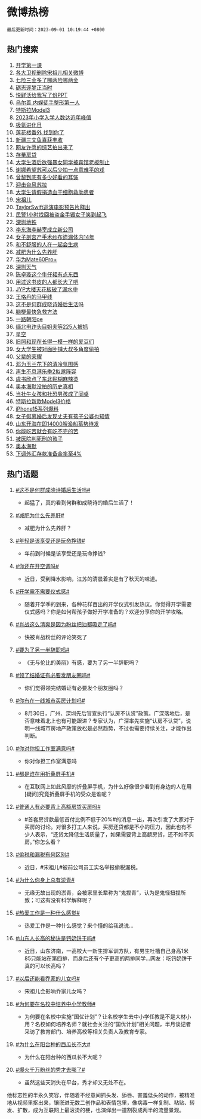 # 微博热榜

`最后更新时间：2023-09-01 10:19:44 +0800`

## 热门搜索

1. [开学第一课](https://m.weibo.cn/search?containerid=100103type%3D1%26t%3D10%26q%3D%23%E5%BC%80%E5%AD%A6%E7%AC%AC%E4%B8%80%E8%AF%BE%23&stream_entry_id=51&isnewpage=1&extparam=seat%3D1%26cate%3D10103%26dgr%3D0%26stream_entry_id%3D51%26c_type%3D51%26pos%3D0%26filter_type%3Drealtimehot%26display_time%3D1693534783%26pre_seqid%3D1693534783489017597217&luicode=10000011&lfid=106003type%253D25%2526t%253D3%2526disable_hot%253D1%2526filter_type%253Drealtimehot)
1. [各大卫视删除宋祖儿相关微博](https://m.weibo.cn/search?containerid=100103type%3D1%26t%3D10%26q%3D%23%E5%90%84%E5%A4%A7%E5%8D%AB%E8%A7%86%E5%88%A0%E9%99%A4%E5%AE%8B%E7%A5%96%E5%84%BF%E7%9B%B8%E5%85%B3%E5%BE%AE%E5%8D%9A%23&stream_entry_id=31&isnewpage=1&extparam=seat%3D1%26lcate%3D5001%26stream_entry_id%3D31%26cate%3D5001%26c_type%3D31%26dgr%3D0%26realpos%3D1%26flag%3D1%26band_rank%3D1%26q%3D%2523%25E5%2590%2584%25E5%25A4%25A7%25E5%258D%25AB%25E8%25A7%2586%25E5%2588%25A0%25E9%2599%25A4%25E5%25AE%258B%25E7%25A5%2596%25E5%2584%25BF%25E7%259B%25B8%25E5%2585%25B3%25E5%25BE%25AE%25E5%258D%259A%2523%26pos%3D0%26filter_type%3Drealtimehot%26display_time%3D1693534783%26pre_seqid%3D1693534783489017597217&luicode=10000011&lfid=106003type%253D25%2526t%253D3%2526disable_hot%253D1%2526filter_type%253Drealtimehot)
1. [七险三金多了哪两险哪两金](https://m.weibo.cn/search?containerid=100103type%3D1%26t%3D10%26q%3D%23%E4%B8%83%E9%99%A9%E4%B8%89%E9%87%91%E5%A4%9A%E4%BA%86%E5%93%AA%E4%B8%A4%E9%99%A9%E5%93%AA%E4%B8%A4%E9%87%91%23&stream_entry_id=31&isnewpage=1&extparam=seat%3D1%26lcate%3D5001%26stream_entry_id%3D31%26cate%3D5001%26c_type%3D31%26dgr%3D0%26realpos%3D2%26flag%3D16%26band_rank%3D2%26q%3D%2523%25E4%25B8%2583%25E9%2599%25A9%25E4%25B8%2589%25E9%2587%2591%25E5%25A4%259A%25E4%25BA%2586%25E5%2593%25AA%25E4%25B8%25A4%25E9%2599%25A9%25E5%2593%25AA%25E4%25B8%25A4%25E9%2587%2591%2523%26pos%3D1%26filter_type%3Drealtimehot%26display_time%3D1693534783%26pre_seqid%3D1693534783489017597217&luicode=10000011&lfid=106003type%253D25%2526t%253D3%2526disable_hot%253D1%2526filter_type%253Drealtimehot)
1. [砺志逐梦正当时](https://m.weibo.cn/search?containerid=100103type%3D1%26t%3D10%26q%3D%23%E7%A0%BA%E5%BF%97%E9%80%90%E6%A2%A6%E6%AD%A3%E5%BD%93%E6%97%B6%23&stream_entry_id=31&isnewpage=1&extparam=seat%3D1%26lcate%3D5001%26stream_entry_id%3D31%26cate%3D5001%26c_type%3D31%26dgr%3D0%26realpos%3D3%26flag%3D0%26band_rank%3D3%26q%3D%2523%25E7%25A0%25BA%25E5%25BF%2597%25E9%2580%2590%25E6%25A2%25A6%25E6%25AD%25A3%25E5%25BD%2593%25E6%2597%25B6%2523%26pos%3D2%26filter_type%3Drealtimehot%26display_time%3D1693534783%26pre_seqid%3D1693534783489017597217&luicode=10000011&lfid=106003type%253D25%2526t%253D3%2526disable_hot%253D1%2526filter_type%253Drealtimehot)
1. [悦鲜活给我写了份PPT](https://m.weibo.cn/search?containerid=100103type%3D1%26t%3D10%26q%3D%23%E6%82%A6%E9%B2%9C%E6%B4%BB%E7%BB%99%E6%88%91%E5%86%99%E4%BA%86%E4%BB%BDPPT%23&stream_entry_id=31&isnewpage=1&extparam=seat%3D1%26lcate%3D5001%26c_type%3D31%26dgr%3D0%26adid%3D200929%26cate%3D5001%26band_rank%3D4%26pos%3D3%26q%3D%2523%25E6%2582%25A6%25E9%25B2%259C%25E6%25B4%25BB%25E7%25BB%2599%25E6%2588%2591%25E5%2586%2599%25E4%25BA%2586%25E4%25BB%25BDPPT%2523%26is_ad_pos%3D1%26topic_ad%3D1%26stream_entry_id%3D31%26filter_type%3Drealtimehot%26display_time%3D1693534783%26pre_seqid%3D1693534783489017597217&luicode=10000011&lfid=106003type%253D25%2526t%253D3%2526disable_hot%253D1%2526filter_type%253Drealtimehot)
1. [乌尔善 内娱徒手整形第一人](https://m.weibo.cn/search?containerid=100103type%3D1%26t%3D10%26q%3D%E4%B9%8C%E5%B0%94%E5%96%84+%E5%86%85%E5%A8%B1%E5%BE%92%E6%89%8B%E6%95%B4%E5%BD%A2%E7%AC%AC%E4%B8%80%E4%BA%BA&stream_entry_id=31&isnewpage=1&extparam=seat%3D1%26lcate%3D5001%26stream_entry_id%3D31%26cate%3D5001%26c_type%3D31%26dgr%3D0%26realpos%3D4%26flag%3D1%26band_rank%3D4%26q%3D%25E4%25B9%258C%25E5%25B0%2594%25E5%2596%2584%2520%25E5%2586%2585%25E5%25A8%25B1%25E5%25BE%2592%25E6%2589%258B%25E6%2595%25B4%25E5%25BD%25A2%25E7%25AC%25AC%25E4%25B8%2580%25E4%25BA%25BA%26pos%3D4%26filter_type%3Drealtimehot%26display_time%3D1693534783%26pre_seqid%3D1693534783489017597217&luicode=10000011&lfid=106003type%253D25%2526t%253D3%2526disable_hot%253D1%2526filter_type%253Drealtimehot)
1. [特斯拉Model3](https://m.weibo.cn/search?containerid=100103type%3D1%26t%3D10%26q%3D%E7%89%B9%E6%96%AF%E6%8B%89Model3&stream_entry_id=31&isnewpage=1&extparam=seat%3D1%26lcate%3D5001%26stream_entry_id%3D31%26cate%3D5001%26c_type%3D31%26dgr%3D0%26realpos%3D5%26flag%3D0%26band_rank%3D5%26q%3D%25E7%2589%25B9%25E6%2596%25AF%25E6%258B%2589Model3%26pos%3D5%26filter_type%3Drealtimehot%26display_time%3D1693534783%26pre_seqid%3D1693534783489017597217&luicode=10000011&lfid=106003type%253D25%2526t%253D3%2526disable_hot%253D1%2526filter_type%253Drealtimehot)
1. [2023年小学入学人数达近年峰值](https://m.weibo.cn/search?containerid=100103type%3D1%26t%3D10%26q%3D%232023%E5%B9%B4%E5%B0%8F%E5%AD%A6%E5%85%A5%E5%AD%A6%E4%BA%BA%E6%95%B0%E8%BE%BE%E8%BF%91%E5%B9%B4%E5%B3%B0%E5%80%BC%23&stream_entry_id=31&isnewpage=1&extparam=seat%3D1%26lcate%3D5001%26stream_entry_id%3D31%26cate%3D5001%26c_type%3D31%26dgr%3D0%26realpos%3D6%26flag%3D1%26band_rank%3D6%26q%3D%25232023%25E5%25B9%25B4%25E5%25B0%258F%25E5%25AD%25A6%25E5%2585%25A5%25E5%25AD%25A6%25E4%25BA%25BA%25E6%2595%25B0%25E8%25BE%25BE%25E8%25BF%2591%25E5%25B9%25B4%25E5%25B3%25B0%25E5%2580%25BC%2523%26pos%3D6%26filter_type%3Drealtimehot%26display_time%3D1693534783%26pre_seqid%3D1693534783489017597217&luicode=10000011&lfid=106003type%253D25%2526t%253D3%2526disable_hot%253D1%2526filter_type%253Drealtimehot)
1. [极氪进化日](https://m.weibo.cn/search?containerid=100103type%3D1%26t%3D10%26q%3D%23%E6%9E%81%E6%B0%AA%E8%BF%9B%E5%8C%96%E6%97%A5%23&stream_entry_id=31&isnewpage=1&extparam=seat%3D1%26lcate%3D5001%26c_type%3D31%26dgr%3D0%26adid%3D201067%26cate%3D5001%26band_rank%3D7%26pos%3D7%26q%3D%2523%25E6%259E%2581%25E6%25B0%25AA%25E8%25BF%259B%25E5%258C%2596%25E6%2597%25A5%2523%26is_ad_pos%3D1%26topic_ad%3D1%26stream_entry_id%3D31%26filter_type%3Drealtimehot%26display_time%3D1693534783%26pre_seqid%3D1693534783489017597217&luicode=10000011&lfid=106003type%253D25%2526t%253D3%2526disable_hot%253D1%2526filter_type%253Drealtimehot)
1. [莲花楼番外 找到你了](https://m.weibo.cn/search?containerid=100103type%3D1%26t%3D10%26q%3D%E8%8E%B2%E8%8A%B1%E6%A5%BC%E7%95%AA%E5%A4%96+%E6%89%BE%E5%88%B0%E4%BD%A0%E4%BA%86&stream_entry_id=31&isnewpage=1&extparam=seat%3D1%26lcate%3D5001%26stream_entry_id%3D31%26cate%3D5001%26c_type%3D31%26dgr%3D0%26realpos%3D7%26flag%3D1%26band_rank%3D7%26q%3D%25E8%258E%25B2%25E8%258A%25B1%25E6%25A5%25BC%25E7%2595%25AA%25E5%25A4%2596%2520%25E6%2589%25BE%25E5%2588%25B0%25E4%25BD%25A0%25E4%25BA%2586%26pos%3D8%26filter_type%3Drealtimehot%26display_time%3D1693534783%26pre_seqid%3D1693534783489017597217&luicode=10000011&lfid=106003type%253D25%2526t%253D3%2526disable_hot%253D1%2526filter_type%253Drealtimehot)
1. [新疆三文鱼喜获丰收](https://m.weibo.cn/search?containerid=100103type%3D1%26t%3D10%26q%3D%23%E6%96%B0%E7%96%86%E4%B8%89%E6%96%87%E9%B1%BC%E5%96%9C%E8%8E%B7%E4%B8%B0%E6%94%B6%23&stream_entry_id=31&isnewpage=1&extparam=seat%3D1%26lcate%3D5001%26stream_entry_id%3D31%26cate%3D5001%26c_type%3D31%26dgr%3D0%26realpos%3D8%26flag%3D32768%26band_rank%3D8%26q%3D%2523%25E6%2596%25B0%25E7%2596%2586%25E4%25B8%2589%25E6%2596%2587%25E9%25B1%25BC%25E5%2596%259C%25E8%258E%25B7%25E4%25B8%25B0%25E6%2594%25B6%2523%26pos%3D9%26filter_type%3Drealtimehot%26display_time%3D1693534783%26pre_seqid%3D1693534783489017597217&luicode=10000011&lfid=106003type%253D25%2526t%253D3%2526disable_hot%253D1%2526filter_type%253Drealtimehot)
1. [网友许愿的综艺拍出来了](https://m.weibo.cn/search?containerid=100103type%3D1%26t%3D10%26q%3D%23%E7%BD%91%E5%8F%8B%E8%AE%B8%E6%84%BF%E7%9A%84%E7%BB%BC%E8%89%BA%E6%8B%8D%E5%87%BA%E6%9D%A5%E4%BA%86%23&stream_entry_id=31&isnewpage=1&extparam=seat%3D1%26lcate%3D5001%26stream_entry_id%3D31%26cate%3D5001%26c_type%3D31%26dgr%3D0%26realpos%3D9%26flag%3D2%26band_rank%3D9%26q%3D%2523%25E7%25BD%2591%25E5%258F%258B%25E8%25AE%25B8%25E6%2584%25BF%25E7%259A%2584%25E7%25BB%25BC%25E8%2589%25BA%25E6%258B%258D%25E5%2587%25BA%25E6%259D%25A5%25E4%25BA%2586%2523%26pos%3D10%26filter_type%3Drealtimehot%26display_time%3D1693534783%26pre_seqid%3D1693534783489017597217&luicode=10000011&lfid=106003type%253D25%2526t%253D3%2526disable_hot%253D1%2526filter_type%253Drealtimehot)
1. [存量房贷](https://m.weibo.cn/search?containerid=100103type%3D1%26t%3D10%26q%3D%E5%AD%98%E9%87%8F%E6%88%BF%E8%B4%B7&stream_entry_id=31&isnewpage=1&extparam=seat%3D1%26lcate%3D5001%26stream_entry_id%3D31%26cate%3D5001%26c_type%3D31%26dgr%3D0%26realpos%3D10%26flag%3D1%26band_rank%3D10%26q%3D%25E5%25AD%2598%25E9%2587%258F%25E6%2588%25BF%25E8%25B4%25B7%26pos%3D11%26filter_type%3Drealtimehot%26display_time%3D1693534783%26pre_seqid%3D1693534783489017597217&luicode=10000011&lfid=106003type%253D25%2526t%253D3%2526disable_hot%253D1%2526filter_type%253Drealtimehot)
1. [大学生酒后欲强暴女同学被宾馆老板制止](https://m.weibo.cn/search?containerid=100103type%3D1%26t%3D10%26q%3D%23%E5%A4%A7%E5%AD%A6%E7%94%9F%E9%85%92%E5%90%8E%E6%AC%B2%E5%BC%BA%E6%9A%B4%E5%A5%B3%E5%90%8C%E5%AD%A6%E8%A2%AB%E5%AE%BE%E9%A6%86%E8%80%81%E6%9D%BF%E5%88%B6%E6%AD%A2%23&stream_entry_id=31&isnewpage=1&extparam=seat%3D1%26lcate%3D5001%26stream_entry_id%3D31%26cate%3D5001%26c_type%3D31%26dgr%3D0%26realpos%3D11%26flag%3D2%26band_rank%3D11%26q%3D%2523%25E5%25A4%25A7%25E5%25AD%25A6%25E7%2594%259F%25E9%2585%2592%25E5%2590%258E%25E6%25AC%25B2%25E5%25BC%25BA%25E6%259A%25B4%25E5%25A5%25B3%25E5%2590%258C%25E5%25AD%25A6%25E8%25A2%25AB%25E5%25AE%25BE%25E9%25A6%2586%25E8%2580%2581%25E6%259D%25BF%25E5%2588%25B6%25E6%25AD%25A2%2523%26pos%3D12%26filter_type%3Drealtimehot%26display_time%3D1693534783%26pre_seqid%3D1693534783489017597217&luicode=10000011&lfid=106003type%253D25%2526t%253D3%2526disable_hot%253D1%2526filter_type%253Drealtimehot)
1. [谢娜希望苏可以后少拍一点意难平的戏](https://m.weibo.cn/search?containerid=100103type%3D1%26t%3D10%26q%3D%23%E8%B0%A2%E5%A8%9C%E5%B8%8C%E6%9C%9B%E8%8B%8F%E5%8F%AF%E4%BB%A5%E5%90%8E%E5%B0%91%E6%8B%8D%E4%B8%80%E7%82%B9%E6%84%8F%E9%9A%BE%E5%B9%B3%E7%9A%84%E6%88%8F%23&stream_entry_id=31&isnewpage=1&extparam=seat%3D1%26lcate%3D5001%26stream_entry_id%3D31%26cate%3D5001%26c_type%3D31%26dgr%3D0%26realpos%3D12%26flag%3D1%26band_rank%3D12%26q%3D%2523%25E8%25B0%25A2%25E5%25A8%259C%25E5%25B8%258C%25E6%259C%259B%25E8%258B%258F%25E5%258F%25AF%25E4%25BB%25A5%25E5%2590%258E%25E5%25B0%2591%25E6%258B%258D%25E4%25B8%2580%25E7%2582%25B9%25E6%2584%258F%25E9%259A%25BE%25E5%25B9%25B3%25E7%259A%2584%25E6%2588%258F%2523%26pos%3D13%26filter_type%3Drealtimehot%26display_time%3D1693534783%26pre_seqid%3D1693534783489017597217&luicode=10000011&lfid=106003type%253D25%2526t%253D3%2526disable_hot%253D1%2526filter_type%253Drealtimehot)
1. [曾黎到底有多少好看的耳饰](https://m.weibo.cn/search?containerid=100103type%3D1%26t%3D10%26q%3D%23%E6%9B%BE%E9%BB%8E%E5%88%B0%E5%BA%95%E6%9C%89%E5%A4%9A%E5%B0%91%E5%A5%BD%E7%9C%8B%E7%9A%84%E8%80%B3%E9%A5%B0%23&stream_entry_id=31&isnewpage=1&extparam=seat%3D1%26lcate%3D5001%26stream_entry_id%3D31%26cate%3D5001%26c_type%3D31%26dgr%3D0%26realpos%3D13%26flag%3D1%26band_rank%3D13%26q%3D%2523%25E6%259B%25BE%25E9%25BB%258E%25E5%2588%25B0%25E5%25BA%2595%25E6%259C%2589%25E5%25A4%259A%25E5%25B0%2591%25E5%25A5%25BD%25E7%259C%258B%25E7%259A%2584%25E8%2580%25B3%25E9%25A5%25B0%2523%26pos%3D14%26filter_type%3Drealtimehot%26display_time%3D1693534783%26pre_seqid%3D1693534783489017597217&luicode=10000011&lfid=106003type%253D25%2526t%253D3%2526disable_hot%253D1%2526filter_type%253Drealtimehot)
1. [迎击台风苏拉](https://m.weibo.cn/search?containerid=100103type%3D1%26t%3D10%26q%3D%23%E8%BF%8E%E5%87%BB%E5%8F%B0%E9%A3%8E%E8%8B%8F%E6%8B%89%23&stream_entry_id=31&isnewpage=1&extparam=seat%3D1%26lcate%3D5001%26stream_entry_id%3D31%26cate%3D5001%26c_type%3D31%26dgr%3D0%26realpos%3D14%26flag%3D0%26band_rank%3D14%26q%3D%2523%25E8%25BF%258E%25E5%2587%25BB%25E5%258F%25B0%25E9%25A3%258E%25E8%258B%258F%25E6%258B%2589%2523%26pos%3D15%26filter_type%3Drealtimehot%26display_time%3D1693534783%26pre_seqid%3D1693534783489017597217&luicode=10000011&lfid=106003type%253D25%2526t%253D3%2526disable_hot%253D1%2526filter_type%253Drealtimehot)
1. [大学生请假捐造血干细胞救助患者](https://m.weibo.cn/search?containerid=100103type%3D1%26t%3D10%26q%3D%23%E5%A4%A7%E5%AD%A6%E7%94%9F%E8%AF%B7%E5%81%87%E6%8D%90%E9%80%A0%E8%A1%80%E5%B9%B2%E7%BB%86%E8%83%9E%E6%95%91%E5%8A%A9%E6%82%A3%E8%80%85%23&stream_entry_id=31&isnewpage=1&extparam=seat%3D1%26lcate%3D5001%26stream_entry_id%3D31%26cate%3D5001%26c_type%3D31%26dgr%3D0%26realpos%3D15%26flag%3D32768%26band_rank%3D15%26q%3D%2523%25E5%25A4%25A7%25E5%25AD%25A6%25E7%2594%259F%25E8%25AF%25B7%25E5%2581%2587%25E6%258D%2590%25E9%2580%25A0%25E8%25A1%2580%25E5%25B9%25B2%25E7%25BB%2586%25E8%2583%259E%25E6%2595%2591%25E5%258A%25A9%25E6%2582%25A3%25E8%2580%2585%2523%26pos%3D16%26filter_type%3Drealtimehot%26display_time%3D1693534783%26pre_seqid%3D1693534783489017597217&luicode=10000011&lfid=106003type%253D25%2526t%253D3%2526disable_hot%253D1%2526filter_type%253Drealtimehot)
1. [宋祖儿](https://m.weibo.cn/search?containerid=100103type%3D1%26t%3D10%26q%3D%E5%AE%8B%E7%A5%96%E5%84%BF&stream_entry_id=31&isnewpage=1&extparam=seat%3D1%26lcate%3D5001%26stream_entry_id%3D31%26cate%3D5001%26c_type%3D31%26dgr%3D0%26realpos%3D16%26flag%3D2%26band_rank%3D16%26q%3D%25E5%25AE%258B%25E7%25A5%2596%25E5%2584%25BF%26pos%3D17%26filter_type%3Drealtimehot%26display_time%3D1693534783%26pre_seqid%3D1693534783489017597217&luicode=10000011&lfid=106003type%253D25%2526t%253D3%2526disable_hot%253D1%2526filter_type%253Drealtimehot)
1. [TaylorSwift巡演电影预告片释出](https://m.weibo.cn/search?containerid=100103type%3D1%26t%3D10%26q%3D%23TaylorSwift%E5%B7%A1%E6%BC%94%E7%94%B5%E5%BD%B1%E9%A2%84%E5%91%8A%E7%89%87%E9%87%8A%E5%87%BA%23&stream_entry_id=31&isnewpage=1&extparam=seat%3D1%26lcate%3D5001%26stream_entry_id%3D31%26cate%3D5001%26c_type%3D31%26dgr%3D0%26realpos%3D17%26flag%3D1%26band_rank%3D17%26q%3D%2523TaylorSwift%25E5%25B7%25A1%25E6%25BC%2594%25E7%2594%25B5%25E5%25BD%25B1%25E9%25A2%2584%25E5%2591%258A%25E7%2589%2587%25E9%2587%258A%25E5%2587%25BA%2523%26pos%3D18%26filter_type%3Drealtimehot%26display_time%3D1693534783%26pre_seqid%3D1693534783489017597217&luicode=10000011&lfid=106003type%253D25%2526t%253D3%2526disable_hot%253D1%2526filter_type%253Drealtimehot)
1. [民警1小时找回被盗金手镯女子笑到起飞](https://m.weibo.cn/search?containerid=100103type%3D1%26t%3D10%26q%3D%23%E6%B0%91%E8%AD%A61%E5%B0%8F%E6%97%B6%E6%89%BE%E5%9B%9E%E8%A2%AB%E7%9B%97%E9%87%91%E6%89%8B%E9%95%AF%E5%A5%B3%E5%AD%90%E7%AC%91%E5%88%B0%E8%B5%B7%E9%A3%9E%23&stream_entry_id=31&isnewpage=1&extparam=seat%3D1%26lcate%3D5001%26stream_entry_id%3D31%26cate%3D5001%26c_type%3D31%26dgr%3D0%26realpos%3D18%26flag%3D32768%26band_rank%3D18%26q%3D%2523%25E6%25B0%2591%25E8%25AD%25A61%25E5%25B0%258F%25E6%2597%25B6%25E6%2589%25BE%25E5%259B%259E%25E8%25A2%25AB%25E7%259B%2597%25E9%2587%2591%25E6%2589%258B%25E9%2595%25AF%25E5%25A5%25B3%25E5%25AD%2590%25E7%25AC%2591%25E5%2588%25B0%25E8%25B5%25B7%25E9%25A3%259E%2523%26pos%3D19%26filter_type%3Drealtimehot%26display_time%3D1693534783%26pre_seqid%3D1693534783489017597217&luicode=10000011&lfid=106003type%253D25%2526t%253D3%2526disable_hot%253D1%2526filter_type%253Drealtimehot)
1. [深圳地铁](https://m.weibo.cn/search?containerid=100103type%3D1%26t%3D10%26q%3D%E6%B7%B1%E5%9C%B3%E5%9C%B0%E9%93%81&stream_entry_id=31&isnewpage=1&extparam=seat%3D1%26lcate%3D5001%26stream_entry_id%3D31%26cate%3D5001%26c_type%3D31%26dgr%3D0%26realpos%3D19%26flag%3D1%26band_rank%3D19%26q%3D%25E6%25B7%25B1%25E5%259C%25B3%25E5%259C%25B0%25E9%2593%2581%26pos%3D20%26filter_type%3Drealtimehot%26display_time%3D1693534783%26pre_seqid%3D1693534783489017597217&luicode=10000011&lfid=106003type%253D25%2526t%253D3%2526disable_hot%253D1%2526filter_type%253Drealtimehot)
1. [李东海李赫宰成立新公司](https://m.weibo.cn/search?containerid=100103type%3D1%26t%3D10%26q%3D%23%E6%9D%8E%E4%B8%9C%E6%B5%B7%E6%9D%8E%E8%B5%AB%E5%AE%B0%E6%88%90%E7%AB%8B%E6%96%B0%E5%85%AC%E5%8F%B8%23&stream_entry_id=31&isnewpage=1&extparam=seat%3D1%26lcate%3D5001%26stream_entry_id%3D31%26cate%3D5001%26c_type%3D31%26dgr%3D0%26realpos%3D20%26flag%3D0%26band_rank%3D20%26q%3D%2523%25E6%259D%258E%25E4%25B8%259C%25E6%25B5%25B7%25E6%259D%258E%25E8%25B5%25AB%25E5%25AE%25B0%25E6%2588%2590%25E7%25AB%258B%25E6%2596%25B0%25E5%2585%25AC%25E5%258F%25B8%2523%26pos%3D21%26filter_type%3Drealtimehot%26display_time%3D1693534783%26pre_seqid%3D1693534783489017597217&luicode=10000011&lfid=106003type%253D25%2526t%253D3%2526disable_hot%253D1%2526filter_type%253Drealtimehot)
1. [女子剖宫产手术纱布遗漏体内14年](https://m.weibo.cn/search?containerid=100103type%3D1%26t%3D10%26q%3D%23%E5%A5%B3%E5%AD%90%E5%89%96%E5%AE%AB%E4%BA%A7%E6%89%8B%E6%9C%AF%E7%BA%B1%E5%B8%83%E9%81%97%E6%BC%8F%E4%BD%93%E5%86%8514%E5%B9%B4%23&stream_entry_id=31&isnewpage=1&extparam=seat%3D1%26lcate%3D5001%26stream_entry_id%3D31%26cate%3D5001%26c_type%3D31%26dgr%3D0%26realpos%3D21%26flag%3D1%26band_rank%3D21%26q%3D%2523%25E5%25A5%25B3%25E5%25AD%2590%25E5%2589%2596%25E5%25AE%25AB%25E4%25BA%25A7%25E6%2589%258B%25E6%259C%25AF%25E7%25BA%25B1%25E5%25B8%2583%25E9%2581%2597%25E6%25BC%258F%25E4%25BD%2593%25E5%2586%258514%25E5%25B9%25B4%2523%26pos%3D22%26filter_type%3Drealtimehot%26display_time%3D1693534783%26pre_seqid%3D1693534783489017597217&luicode=10000011&lfid=106003type%253D25%2526t%253D3%2526disable_hot%253D1%2526filter_type%253Drealtimehot)
1. [和不舒服的人在一起会生病](https://m.weibo.cn/search?containerid=100103type%3D1%26t%3D10%26q%3D%E5%92%8C%E4%B8%8D%E8%88%92%E6%9C%8D%E7%9A%84%E4%BA%BA%E5%9C%A8%E4%B8%80%E8%B5%B7%E4%BC%9A%E7%94%9F%E7%97%85&stream_entry_id=31&isnewpage=1&extparam=seat%3D1%26lcate%3D5001%26stream_entry_id%3D31%26cate%3D5001%26c_type%3D31%26dgr%3D0%26realpos%3D22%26flag%3D0%26band_rank%3D22%26q%3D%25E5%2592%258C%25E4%25B8%258D%25E8%2588%2592%25E6%259C%258D%25E7%259A%2584%25E4%25BA%25BA%25E5%259C%25A8%25E4%25B8%2580%25E8%25B5%25B7%25E4%25BC%259A%25E7%2594%259F%25E7%2597%2585%26pos%3D23%26filter_type%3Drealtimehot%26display_time%3D1693534783%26pre_seqid%3D1693534783489017597217&luicode=10000011&lfid=106003type%253D25%2526t%253D3%2526disable_hot%253D1%2526filter_type%253Drealtimehot)
1. [减肥为什么先养肝](https://m.weibo.cn/search?containerid=100103type%3D1%26t%3D10%26q%3D%23%E5%87%8F%E8%82%A5%E4%B8%BA%E4%BB%80%E4%B9%88%E5%85%88%E5%85%BB%E8%82%9D%23&stream_entry_id=31&isnewpage=1&extparam=seat%3D1%26lcate%3D5001%26stream_entry_id%3D31%26cate%3D5001%26c_type%3D31%26dgr%3D0%26realpos%3D23%26flag%3D1%26band_rank%3D23%26q%3D%2523%25E5%2587%258F%25E8%2582%25A5%25E4%25B8%25BA%25E4%25BB%2580%25E4%25B9%2588%25E5%2585%2588%25E5%2585%25BB%25E8%2582%259D%2523%26pos%3D24%26filter_type%3Drealtimehot%26display_time%3D1693534783%26pre_seqid%3D1693534783489017597217&luicode=10000011&lfid=106003type%253D25%2526t%253D3%2526disable_hot%253D1%2526filter_type%253Drealtimehot)
1. [华为Mate60Pro+](https://m.weibo.cn/search?containerid=100103type%3D1%26t%3D10%26q%3D%23%E5%8D%8E%E4%B8%BAMate60Pro%2B%23&stream_entry_id=31&isnewpage=1&extparam=seat%3D1%26lcate%3D5001%26stream_entry_id%3D31%26cate%3D5001%26c_type%3D31%26dgr%3D0%26realpos%3D24%26flag%3D0%26band_rank%3D24%26q%3D%2523%25E5%258D%258E%25E4%25B8%25BAMate60Pro%252B%2523%26pos%3D25%26filter_type%3Drealtimehot%26display_time%3D1693534783%26pre_seqid%3D1693534783489017597217&luicode=10000011&lfid=106003type%253D25%2526t%253D3%2526disable_hot%253D1%2526filter_type%253Drealtimehot)
1. [深圳天气](https://m.weibo.cn/search?containerid=100103type%3D1%26t%3D10%26q%3D%E6%B7%B1%E5%9C%B3%E5%A4%A9%E6%B0%94&stream_entry_id=31&isnewpage=1&extparam=seat%3D1%26lcate%3D5001%26stream_entry_id%3D31%26cate%3D5001%26c_type%3D31%26dgr%3D0%26realpos%3D25%26flag%3D1%26band_rank%3D25%26q%3D%25E6%25B7%25B1%25E5%259C%25B3%25E5%25A4%25A9%25E6%25B0%2594%26pos%3D26%26filter_type%3Drealtimehot%26display_time%3D1693534783%26pre_seqid%3D1693534783489017597217&luicode=10000011&lfid=106003type%253D25%2526t%253D3%2526disable_hot%253D1%2526filter_type%253Drealtimehot)
1. [陈卓璇这个牛仔裙有点东西](https://m.weibo.cn/search?containerid=100103type%3D1%26t%3D10%26q%3D%23%E9%99%88%E5%8D%93%E7%92%87%E8%BF%99%E4%B8%AA%E7%89%9B%E4%BB%94%E8%A3%99%E6%9C%89%E7%82%B9%E4%B8%9C%E8%A5%BF%23&stream_entry_id=31&isnewpage=1&extparam=seat%3D1%26lcate%3D5001%26stream_entry_id%3D31%26cate%3D5001%26c_type%3D31%26dgr%3D0%26realpos%3D26%26flag%3D1%26band_rank%3D26%26q%3D%2523%25E9%2599%2588%25E5%258D%2593%25E7%2592%2587%25E8%25BF%2599%25E4%25B8%25AA%25E7%2589%259B%25E4%25BB%2594%25E8%25A3%2599%25E6%259C%2589%25E7%2582%25B9%25E4%25B8%259C%25E8%25A5%25BF%2523%26pos%3D27%26filter_type%3Drealtimehot%26display_time%3D1693534783%26pre_seqid%3D1693534783489017597217&luicode=10000011&lfid=106003type%253D25%2526t%253D3%2526disable_hot%253D1%2526filter_type%253Drealtimehot)
1. [用过这书皮的人都长大了吧](https://m.weibo.cn/search?containerid=100103type%3D1%26t%3D10%26q%3D%23%E7%94%A8%E8%BF%87%E8%BF%99%E4%B9%A6%E7%9A%AE%E7%9A%84%E4%BA%BA%E9%83%BD%E9%95%BF%E5%A4%A7%E4%BA%86%E5%90%A7%23&stream_entry_id=31&isnewpage=1&extparam=seat%3D1%26lcate%3D5001%26stream_entry_id%3D31%26cate%3D5001%26c_type%3D31%26dgr%3D0%26realpos%3D27%26flag%3D1%26band_rank%3D27%26q%3D%2523%25E7%2594%25A8%25E8%25BF%2587%25E8%25BF%2599%25E4%25B9%25A6%25E7%259A%25AE%25E7%259A%2584%25E4%25BA%25BA%25E9%2583%25BD%25E9%2595%25BF%25E5%25A4%25A7%25E4%25BA%2586%25E5%2590%25A7%2523%26pos%3D28%26filter_type%3Drealtimehot%26display_time%3D1693534783%26pre_seqid%3D1693534783489017597217&luicode=10000011&lfid=106003type%253D25%2526t%253D3%2526disable_hot%253D1%2526filter_type%253Drealtimehot)
1. [JYP大楼天花板破了漏水中](https://m.weibo.cn/search?containerid=100103type%3D1%26t%3D10%26q%3D%23JYP%E5%A4%A7%E6%A5%BC%E5%A4%A9%E8%8A%B1%E6%9D%BF%E7%A0%B4%E4%BA%86%E6%BC%8F%E6%B0%B4%E4%B8%AD%23&stream_entry_id=31&isnewpage=1&extparam=seat%3D1%26lcate%3D5001%26stream_entry_id%3D31%26cate%3D5001%26c_type%3D31%26dgr%3D0%26realpos%3D28%26flag%3D0%26band_rank%3D28%26q%3D%2523JYP%25E5%25A4%25A7%25E6%25A5%25BC%25E5%25A4%25A9%25E8%258A%25B1%25E6%259D%25BF%25E7%25A0%25B4%25E4%25BA%2586%25E6%25BC%258F%25E6%25B0%25B4%25E4%25B8%25AD%2523%26pos%3D29%26filter_type%3Drealtimehot%26display_time%3D1693534783%26pre_seqid%3D1693534783489017597217&luicode=10000011&lfid=106003type%253D25%2526t%253D3%2526disable_hot%253D1%2526filter_type%253Drealtimehot)
1. [王珞丹的马甲线](https://m.weibo.cn/search?containerid=100103type%3D1%26t%3D10%26q%3D%23%E7%8E%8B%E7%8F%9E%E4%B8%B9%E7%9A%84%E9%A9%AC%E7%94%B2%E7%BA%BF%23&stream_entry_id=31&isnewpage=1&extparam=seat%3D1%26lcate%3D5001%26stream_entry_id%3D31%26cate%3D5001%26c_type%3D31%26dgr%3D0%26realpos%3D29%26flag%3D1%26band_rank%3D29%26q%3D%2523%25E7%258E%258B%25E7%258F%259E%25E4%25B8%25B9%25E7%259A%2584%25E9%25A9%25AC%25E7%2594%25B2%25E7%25BA%25BF%2523%26pos%3D30%26filter_type%3Drealtimehot%26display_time%3D1693534783%26pre_seqid%3D1693534783489017597217&luicode=10000011&lfid=106003type%253D25%2526t%253D3%2526disable_hot%253D1%2526filter_type%253Drealtimehot)
1. [这不是何群成晓诗婚后生活吗](https://m.weibo.cn/search?containerid=100103type%3D1%26t%3D10%26q%3D%23%E8%BF%99%E4%B8%8D%E6%98%AF%E4%BD%95%E7%BE%A4%E6%88%90%E6%99%93%E8%AF%97%E5%A9%9A%E5%90%8E%E7%94%9F%E6%B4%BB%E5%90%97%23&stream_entry_id=31&isnewpage=1&extparam=seat%3D1%26lcate%3D5001%26stream_entry_id%3D31%26cate%3D5001%26c_type%3D31%26dgr%3D0%26realpos%3D30%26flag%3D0%26band_rank%3D30%26q%3D%2523%25E8%25BF%2599%25E4%25B8%258D%25E6%2598%25AF%25E4%25BD%2595%25E7%25BE%25A4%25E6%2588%2590%25E6%2599%2593%25E8%25AF%2597%25E5%25A9%259A%25E5%2590%258E%25E7%2594%259F%25E6%25B4%25BB%25E5%2590%2597%2523%26pos%3D31%26filter_type%3Drealtimehot%26display_time%3D1693534783%26pre_seqid%3D1693534783489017597217&luicode=10000011&lfid=106003type%253D25%2526t%253D3%2526disable_hot%253D1%2526filter_type%253Drealtimehot)
1. [脑梗最快急救方法](https://m.weibo.cn/search?containerid=100103type%3D1%26t%3D10%26q%3D%E8%84%91%E6%A2%97%E6%9C%80%E5%BF%AB%E6%80%A5%E6%95%91%E6%96%B9%E6%B3%95&stream_entry_id=31&isnewpage=1&extparam=seat%3D1%26lcate%3D5001%26stream_entry_id%3D31%26cate%3D5001%26c_type%3D31%26dgr%3D0%26realpos%3D31%26flag%3D1%26band_rank%3D31%26q%3D%25E8%2584%2591%25E6%25A2%2597%25E6%259C%2580%25E5%25BF%25AB%25E6%2580%25A5%25E6%2595%2591%25E6%2596%25B9%25E6%25B3%2595%26pos%3D32%26filter_type%3Drealtimehot%26display_time%3D1693534783%26pre_seqid%3D1693534783489017597217&luicode=10000011&lfid=106003type%253D25%2526t%253D3%2526disable_hot%253D1%2526filter_type%253Drealtimehot)
1. [一路朝阳oe](https://m.weibo.cn/search?containerid=100103type%3D1%26t%3D10%26q%3D%23%E4%B8%80%E8%B7%AF%E6%9C%9D%E9%98%B3oe%23&stream_entry_id=31&isnewpage=1&extparam=seat%3D1%26lcate%3D5001%26stream_entry_id%3D31%26cate%3D5001%26c_type%3D31%26dgr%3D0%26realpos%3D32%26flag%3D1%26band_rank%3D32%26q%3D%2523%25E4%25B8%2580%25E8%25B7%25AF%25E6%259C%259D%25E9%2598%25B3oe%2523%26pos%3D33%26filter_type%3Drealtimehot%26display_time%3D1693534783%26pre_seqid%3D1693534783489017597217&luicode=10000011&lfid=106003type%253D25%2526t%253D3%2526disable_hot%253D1%2526filter_type%253Drealtimehot)
1. [缅北电诈头目姐夫等225人被抓](https://m.weibo.cn/search?containerid=100103type%3D1%26t%3D10%26q%3D%23%E7%BC%85%E5%8C%97%E7%94%B5%E8%AF%88%E5%A4%B4%E7%9B%AE%E5%A7%90%E5%A4%AB%E7%AD%89225%E4%BA%BA%E8%A2%AB%E6%8A%93%23&stream_entry_id=31&isnewpage=1&extparam=seat%3D1%26lcate%3D5001%26stream_entry_id%3D31%26cate%3D5001%26c_type%3D31%26dgr%3D0%26realpos%3D33%26flag%3D0%26band_rank%3D33%26q%3D%2523%25E7%25BC%2585%25E5%258C%2597%25E7%2594%25B5%25E8%25AF%2588%25E5%25A4%25B4%25E7%259B%25AE%25E5%25A7%2590%25E5%25A4%25AB%25E7%25AD%2589225%25E4%25BA%25BA%25E8%25A2%25AB%25E6%258A%2593%2523%26pos%3D34%26filter_type%3Drealtimehot%26display_time%3D1693534783%26pre_seqid%3D1693534783489017597217&luicode=10000011&lfid=106003type%253D25%2526t%253D3%2526disable_hot%253D1%2526filter_type%253Drealtimehot)
1. [星空](https://m.weibo.cn/search?containerid=100103type%3D1%26t%3D10%26q%3D%23%E6%98%9F%E7%A9%BA%23&stream_entry_id=31&isnewpage=1&extparam=seat%3D1%26lcate%3D5001%26stream_entry_id%3D31%26cate%3D5001%26c_type%3D31%26dgr%3D0%26realpos%3D34%26flag%3D1%26band_rank%3D34%26q%3D%2523%25E6%2598%259F%25E7%25A9%25BA%2523%26pos%3D35%26filter_type%3Drealtimehot%26display_time%3D1693534783%26pre_seqid%3D1693534783489017597217&luicode=10000011&lfid=106003type%253D25%2526t%253D3%2526disable_hot%253D1%2526filter_type%253Drealtimehot)
1. [旧照和现在长得一模一样的爱豆们](https://m.weibo.cn/search?containerid=100103type%3D1%26t%3D10%26q%3D%23%E6%97%A7%E7%85%A7%E5%92%8C%E7%8E%B0%E5%9C%A8%E9%95%BF%E5%BE%97%E4%B8%80%E6%A8%A1%E4%B8%80%E6%A0%B7%E7%9A%84%E7%88%B1%E8%B1%86%E4%BB%AC%23&stream_entry_id=31&isnewpage=1&extparam=seat%3D1%26lcate%3D5001%26stream_entry_id%3D31%26cate%3D5001%26c_type%3D31%26dgr%3D0%26realpos%3D35%26flag%3D1%26band_rank%3D35%26q%3D%2523%25E6%2597%25A7%25E7%2585%25A7%25E5%2592%258C%25E7%258E%25B0%25E5%259C%25A8%25E9%2595%25BF%25E5%25BE%2597%25E4%25B8%2580%25E6%25A8%25A1%25E4%25B8%2580%25E6%25A0%25B7%25E7%259A%2584%25E7%2588%25B1%25E8%25B1%2586%25E4%25BB%25AC%2523%26pos%3D36%26filter_type%3Drealtimehot%26display_time%3D1693534783%26pre_seqid%3D1693534783489017597217&luicode=10000011&lfid=106003type%253D25%2526t%253D3%2526disable_hot%253D1%2526filter_type%253Drealtimehot)
1. [女大学生被对面卧铺大叔多角度偷拍](https://m.weibo.cn/search?containerid=100103type%3D1%26t%3D10%26q%3D%23%E5%A5%B3%E5%A4%A7%E5%AD%A6%E7%94%9F%E8%A2%AB%E5%AF%B9%E9%9D%A2%E5%8D%A7%E9%93%BA%E5%A4%A7%E5%8F%94%E5%A4%9A%E8%A7%92%E5%BA%A6%E5%81%B7%E6%8B%8D%23&stream_entry_id=31&isnewpage=1&extparam=seat%3D1%26lcate%3D5001%26stream_entry_id%3D31%26cate%3D5001%26c_type%3D31%26dgr%3D0%26realpos%3D36%26flag%3D0%26band_rank%3D36%26q%3D%2523%25E5%25A5%25B3%25E5%25A4%25A7%25E5%25AD%25A6%25E7%2594%259F%25E8%25A2%25AB%25E5%25AF%25B9%25E9%259D%25A2%25E5%258D%25A7%25E9%2593%25BA%25E5%25A4%25A7%25E5%258F%2594%25E5%25A4%259A%25E8%25A7%2592%25E5%25BA%25A6%25E5%2581%25B7%25E6%258B%258D%2523%26pos%3D37%26filter_type%3Drealtimehot%26display_time%3D1693534783%26pre_seqid%3D1693534783489017597217&luicode=10000011&lfid=106003type%253D25%2526t%253D3%2526disable_hot%253D1%2526filter_type%253Drealtimehot)
1. [父辈的荣耀](https://m.weibo.cn/search?containerid=100103type%3D1%26t%3D10%26q%3D%E7%88%B6%E8%BE%88%E7%9A%84%E8%8D%A3%E8%80%80&stream_entry_id=31&isnewpage=1&extparam=seat%3D1%26lcate%3D5001%26stream_entry_id%3D31%26cate%3D5001%26c_type%3D31%26dgr%3D0%26realpos%3D37%26flag%3D1%26band_rank%3D37%26q%3D%25E7%2588%25B6%25E8%25BE%2588%25E7%259A%2584%25E8%258D%25A3%25E8%2580%2580%26pos%3D38%26filter_type%3Drealtimehot%26display_time%3D1693534783%26pre_seqid%3D1693534783489017597217&luicode=10000011&lfid=106003type%253D25%2526t%253D3%2526disable_hot%253D1%2526filter_type%253Drealtimehot)
1. [邓为玉兰花下的清冷氛围感](https://m.weibo.cn/search?containerid=100103type%3D1%26t%3D10%26q%3D%E9%82%93%E4%B8%BA%E7%8E%89%E5%85%B0%E8%8A%B1%E4%B8%8B%E7%9A%84%E6%B8%85%E5%86%B7%E6%B0%9B%E5%9B%B4%E6%84%9F&stream_entry_id=31&isnewpage=1&extparam=seat%3D1%26lcate%3D5001%26stream_entry_id%3D31%26cate%3D5001%26c_type%3D31%26dgr%3D0%26realpos%3D38%26flag%3D0%26band_rank%3D38%26q%3D%25E9%2582%2593%25E4%25B8%25BA%25E7%258E%2589%25E5%2585%25B0%25E8%258A%25B1%25E4%25B8%258B%25E7%259A%2584%25E6%25B8%2585%25E5%2586%25B7%25E6%25B0%259B%25E5%259B%25B4%25E6%2584%259F%26pos%3D39%26filter_type%3Drealtimehot%26display_time%3D1693534783%26pre_seqid%3D1693534783489017597217&luicode=10000011&lfid=106003type%253D25%2526t%253D3%2526disable_hot%253D1%2526filter_type%253Drealtimehot)
1. [声生不息港乐季2拟邀阵容](https://m.weibo.cn/search?containerid=100103type%3D1%26t%3D10%26q%3D%23%E5%A3%B0%E7%94%9F%E4%B8%8D%E6%81%AF%E6%B8%AF%E4%B9%90%E5%AD%A32%E6%8B%9F%E9%82%80%E9%98%B5%E5%AE%B9%23&stream_entry_id=31&isnewpage=1&extparam=seat%3D1%26lcate%3D5001%26stream_entry_id%3D31%26cate%3D5001%26c_type%3D31%26dgr%3D0%26realpos%3D39%26flag%3D0%26band_rank%3D39%26q%3D%2523%25E5%25A3%25B0%25E7%2594%259F%25E4%25B8%258D%25E6%2581%25AF%25E6%25B8%25AF%25E4%25B9%2590%25E5%25AD%25A32%25E6%258B%259F%25E9%2582%2580%25E9%2598%25B5%25E5%25AE%25B9%2523%26pos%3D40%26filter_type%3Drealtimehot%26display_time%3D1693534783%26pre_seqid%3D1693534783489017597217&luicode=10000011&lfid=106003type%253D25%2526t%253D3%2526disable_hot%253D1%2526filter_type%253Drealtimehot)
1. [虞书欣点了东北黏糊麻辣烫](https://m.weibo.cn/search?containerid=100103type%3D1%26t%3D10%26q%3D%23%E8%99%9E%E4%B9%A6%E6%AC%A3%E7%82%B9%E4%BA%86%E4%B8%9C%E5%8C%97%E9%BB%8F%E7%B3%8A%E9%BA%BB%E8%BE%A3%E7%83%AB%23&stream_entry_id=31&isnewpage=1&extparam=seat%3D1%26lcate%3D5001%26stream_entry_id%3D31%26cate%3D5001%26c_type%3D31%26dgr%3D0%26realpos%3D40%26flag%3D0%26band_rank%3D40%26q%3D%2523%25E8%2599%259E%25E4%25B9%25A6%25E6%25AC%25A3%25E7%2582%25B9%25E4%25BA%2586%25E4%25B8%259C%25E5%258C%2597%25E9%25BB%258F%25E7%25B3%258A%25E9%25BA%25BB%25E8%25BE%25A3%25E7%2583%25AB%2523%26pos%3D41%26filter_type%3Drealtimehot%26display_time%3D1693534783%26pre_seqid%3D1693534783489017597217&luicode=10000011&lfid=106003type%253D25%2526t%253D3%2526disable_hot%253D1%2526filter_type%253Drealtimehot)
1. [奥本海默没拍的历史真相](https://m.weibo.cn/search?containerid=100103type%3D1%26t%3D10%26q%3D%23%E5%A5%A5%E6%9C%AC%E6%B5%B7%E9%BB%98%E6%B2%A1%E6%8B%8D%E7%9A%84%E5%8E%86%E5%8F%B2%E7%9C%9F%E7%9B%B8%23&stream_entry_id=31&isnewpage=1&extparam=seat%3D1%26lcate%3D5001%26stream_entry_id%3D31%26cate%3D5001%26c_type%3D31%26dgr%3D0%26realpos%3D41%26flag%3D1%26band_rank%3D41%26q%3D%2523%25E5%25A5%25A5%25E6%259C%25AC%25E6%25B5%25B7%25E9%25BB%2598%25E6%25B2%25A1%25E6%258B%258D%25E7%259A%2584%25E5%258E%2586%25E5%258F%25B2%25E7%259C%259F%25E7%259B%25B8%2523%26pos%3D42%26filter_type%3Drealtimehot%26display_time%3D1693534783%26pre_seqid%3D1693534783489017597217&luicode=10000011&lfid=106003type%253D25%2526t%253D3%2526disable_hot%253D1%2526filter_type%253Drealtimehot)
1. [当社牛女孩和社恐男孩成了同桌](https://m.weibo.cn/search?containerid=100103type%3D1%26t%3D10%26q%3D%23%E5%BD%93%E7%A4%BE%E7%89%9B%E5%A5%B3%E5%AD%A9%E5%92%8C%E7%A4%BE%E6%81%90%E7%94%B7%E5%AD%A9%E6%88%90%E4%BA%86%E5%90%8C%E6%A1%8C%23&stream_entry_id=31&isnewpage=1&extparam=seat%3D1%26lcate%3D5001%26stream_entry_id%3D31%26cate%3D5001%26c_type%3D31%26dgr%3D0%26realpos%3D42%26flag%3D1%26band_rank%3D42%26q%3D%2523%25E5%25BD%2593%25E7%25A4%25BE%25E7%2589%259B%25E5%25A5%25B3%25E5%25AD%25A9%25E5%2592%258C%25E7%25A4%25BE%25E6%2581%2590%25E7%2594%25B7%25E5%25AD%25A9%25E6%2588%2590%25E4%25BA%2586%25E5%2590%258C%25E6%25A1%258C%2523%26pos%3D43%26filter_type%3Drealtimehot%26display_time%3D1693534783%26pre_seqid%3D1693534783489017597217&luicode=10000011&lfid=106003type%253D25%2526t%253D3%2526disable_hot%253D1%2526filter_type%253Drealtimehot)
1. [特斯拉新款Model3价格](https://m.weibo.cn/search?containerid=100103type%3D1%26t%3D10%26q%3D%23%E7%89%B9%E6%96%AF%E6%8B%89%E6%96%B0%E6%AC%BEModel3%E4%BB%B7%E6%A0%BC%23&stream_entry_id=31&isnewpage=1&extparam=seat%3D1%26lcate%3D5001%26stream_entry_id%3D31%26cate%3D5001%26c_type%3D31%26dgr%3D0%26realpos%3D43%26flag%3D1%26band_rank%3D43%26q%3D%2523%25E7%2589%25B9%25E6%2596%25AF%25E6%258B%2589%25E6%2596%25B0%25E6%25AC%25BEModel3%25E4%25BB%25B7%25E6%25A0%25BC%2523%26pos%3D44%26filter_type%3Drealtimehot%26display_time%3D1693534783%26pre_seqid%3D1693534783489017597217&luicode=10000011&lfid=106003type%253D25%2526t%253D3%2526disable_hot%253D1%2526filter_type%253Drealtimehot)
1. [iPhone15系列爆料](https://m.weibo.cn/search?containerid=100103type%3D1%26t%3D10%26q%3DiPhone15%E7%B3%BB%E5%88%97%E7%88%86%E6%96%99&stream_entry_id=31&isnewpage=1&extparam=seat%3D1%26lcate%3D5001%26stream_entry_id%3D31%26cate%3D5001%26c_type%3D31%26dgr%3D0%26realpos%3D44%26flag%3D0%26band_rank%3D44%26q%3DiPhone15%25E7%25B3%25BB%25E5%2588%2597%25E7%2588%2586%25E6%2596%2599%26pos%3D45%26filter_type%3Drealtimehot%26display_time%3D1693534783%26pre_seqid%3D1693534783489017597217&luicode=10000011&lfid=106003type%253D25%2526t%253D3%2526disable_hot%253D1%2526filter_type%253Drealtimehot)
1. [女子假离婚后发现丈夫有孩子公婆也知情](https://m.weibo.cn/search?containerid=100103type%3D1%26t%3D10%26q%3D%23%E5%A5%B3%E5%AD%90%E5%81%87%E7%A6%BB%E5%A9%9A%E5%90%8E%E5%8F%91%E7%8E%B0%E4%B8%88%E5%A4%AB%E6%9C%89%E5%AD%A9%E5%AD%90%E5%85%AC%E5%A9%86%E4%B9%9F%E7%9F%A5%E6%83%85%23&stream_entry_id=31&isnewpage=1&extparam=seat%3D1%26lcate%3D5001%26stream_entry_id%3D31%26cate%3D5001%26c_type%3D31%26dgr%3D0%26realpos%3D45%26flag%3D0%26band_rank%3D45%26q%3D%2523%25E5%25A5%25B3%25E5%25AD%2590%25E5%2581%2587%25E7%25A6%25BB%25E5%25A9%259A%25E5%2590%258E%25E5%258F%2591%25E7%258E%25B0%25E4%25B8%2588%25E5%25A4%25AB%25E6%259C%2589%25E5%25AD%25A9%25E5%25AD%2590%25E5%2585%25AC%25E5%25A9%2586%25E4%25B9%259F%25E7%259F%25A5%25E6%2583%2585%2523%26pos%3D46%26filter_type%3Drealtimehot%26display_time%3D1693534783%26pre_seqid%3D1693534783489017597217&luicode=10000011&lfid=106003type%253D25%2526t%253D3%2526disable_hot%253D1%2526filter_type%253Drealtimehot)
1. [山东开海在即14000艘渔船蓄势待发](https://m.weibo.cn/search?containerid=100103type%3D1%26t%3D10%26q%3D%23%E5%B1%B1%E4%B8%9C%E5%BC%80%E6%B5%B7%E5%9C%A8%E5%8D%B314000%E8%89%98%E6%B8%94%E8%88%B9%E8%93%84%E5%8A%BF%E5%BE%85%E5%8F%91%23&stream_entry_id=31&isnewpage=1&extparam=seat%3D1%26lcate%3D5001%26stream_entry_id%3D31%26cate%3D5001%26c_type%3D31%26dgr%3D0%26realpos%3D46%26flag%3D32768%26band_rank%3D46%26q%3D%2523%25E5%25B1%25B1%25E4%25B8%259C%25E5%25BC%2580%25E6%25B5%25B7%25E5%259C%25A8%25E5%258D%25B314000%25E8%2589%2598%25E6%25B8%2594%25E8%2588%25B9%25E8%2593%2584%25E5%258A%25BF%25E5%25BE%2585%25E5%258F%2591%2523%26pos%3D47%26filter_type%3Drealtimehot%26display_time%3D1693534783%26pre_seqid%3D1693534783489017597217&luicode=10000011&lfid=106003type%253D25%2526t%253D3%2526disable_hot%253D1%2526filter_type%253Drealtimehot)
1. [你能吃苦就会有吃不完的苦](https://m.weibo.cn/search?containerid=100103type%3D1%26t%3D10%26q%3D%E4%BD%A0%E8%83%BD%E5%90%83%E8%8B%A6%E5%B0%B1%E4%BC%9A%E6%9C%89%E5%90%83%E4%B8%8D%E5%AE%8C%E7%9A%84%E8%8B%A6&stream_entry_id=31&isnewpage=1&extparam=seat%3D1%26lcate%3D5001%26stream_entry_id%3D31%26cate%3D5001%26c_type%3D31%26dgr%3D0%26realpos%3D47%26flag%3D0%26band_rank%3D47%26q%3D%25E4%25BD%25A0%25E8%2583%25BD%25E5%2590%2583%25E8%258B%25A6%25E5%25B0%25B1%25E4%25BC%259A%25E6%259C%2589%25E5%2590%2583%25E4%25B8%258D%25E5%25AE%258C%25E7%259A%2584%25E8%258B%25A6%26pos%3D48%26filter_type%3Drealtimehot%26display_time%3D1693534783%26pre_seqid%3D1693534783489017597217&luicode=10000011&lfid=106003type%253D25%2526t%253D3%2526disable_hot%253D1%2526filter_type%253Drealtimehot)
1. [被医院判死刑的孩子](https://m.weibo.cn/search?containerid=100103type%3D1%26t%3D10%26q%3D%E8%A2%AB%E5%8C%BB%E9%99%A2%E5%88%A4%E6%AD%BB%E5%88%91%E7%9A%84%E5%AD%A9%E5%AD%90&stream_entry_id=31&isnewpage=1&extparam=seat%3D1%26lcate%3D5001%26stream_entry_id%3D31%26cate%3D5001%26c_type%3D31%26dgr%3D0%26realpos%3D48%26flag%3D0%26band_rank%3D48%26q%3D%25E8%25A2%25AB%25E5%258C%25BB%25E9%2599%25A2%25E5%2588%25A4%25E6%25AD%25BB%25E5%2588%2591%25E7%259A%2584%25E5%25AD%25A9%25E5%25AD%2590%26pos%3D49%26filter_type%3Drealtimehot%26display_time%3D1693534783%26pre_seqid%3D1693534783489017597217&luicode=10000011&lfid=106003type%253D25%2526t%253D3%2526disable_hot%253D1%2526filter_type%253Drealtimehot)
1. [奥本海默](https://m.weibo.cn/search?containerid=100103type%3D1%26t%3D10%26q%3D%E5%A5%A5%E6%9C%AC%E6%B5%B7%E9%BB%98&stream_entry_id=31&isnewpage=1&extparam=seat%3D1%26lcate%3D5001%26stream_entry_id%3D31%26cate%3D5001%26c_type%3D31%26dgr%3D0%26realpos%3D49%26flag%3D0%26band_rank%3D49%26q%3D%25E5%25A5%25A5%25E6%259C%25AC%25E6%25B5%25B7%25E9%25BB%2598%26pos%3D50%26filter_type%3Drealtimehot%26display_time%3D1693534783%26pre_seqid%3D1693534783489017597217&luicode=10000011&lfid=106003type%253D25%2526t%253D3%2526disable_hot%253D1%2526filter_type%253Drealtimehot)
1. [下调外汇存款准备金率至4%](https://m.weibo.cn/search?containerid=100103type%3D1%26t%3D10%26q%3D%23%E4%B8%8B%E8%B0%83%E5%A4%96%E6%B1%87%E5%AD%98%E6%AC%BE%E5%87%86%E5%A4%87%E9%87%91%E7%8E%87%E8%87%B34%25%23&stream_entry_id=31&isnewpage=1&extparam=seat%3D1%26lcate%3D5001%26stream_entry_id%3D31%26cate%3D5001%26c_type%3D31%26dgr%3D0%26realpos%3D50%26flag%3D1%26band_rank%3D50%26q%3D%2523%25E4%25B8%258B%25E8%25B0%2583%25E5%25A4%2596%25E6%25B1%2587%25E5%25AD%2598%25E6%25AC%25BE%25E5%2587%2586%25E5%25A4%2587%25E9%2587%2591%25E7%258E%2587%25E8%2587%25B34%2525%2523%26pos%3D51%26filter_type%3Drealtimehot%26display_time%3D1693534783%26pre_seqid%3D1693534783489017597217&luicode=10000011&lfid=106003type%253D25%2526t%253D3%2526disable_hot%253D1%2526filter_type%253Drealtimehot)

## 热门话题

1. [#这不是何群成晓诗婚后生活吗#](https://m.weibo.cn/search?containerid=231522type%3D1%26t%3D10%26q%3D%23%E8%BF%99%E4%B8%8D%E6%98%AF%E4%BD%95%E7%BE%A4%E6%88%90%E6%99%93%E8%AF%97%E5%A9%9A%E5%90%8E%E7%94%9F%E6%B4%BB%E5%90%97%23&stream_entry_id=128&isnewpage=1&extparam=seat%3D1%26cate%3D5004%26dgr%3D0%26lcate%3D5004%26c_type%3D128%26pos%3D1-0-0%26unitid%3D1693525125908%26display_time%3D1693534784%26pre_seqid%3D169353478470202020105&luicode=10000011&lfid=231648_-_4)
    - 起猛了，真的看到何群和成晓诗的婚后生活了！

1. [#减肥为什么先养肝#](https://m.weibo.cn/search?containerid=231522type%3D1%26t%3D10%26q%3D%23%E5%87%8F%E8%82%A5%E4%B8%BA%E4%BB%80%E4%B9%88%E5%85%88%E5%85%BB%E8%82%9D%23&stream_entry_id=128&isnewpage=1&extparam=seat%3D1%26cate%3D5004%26dgr%3D0%26lcate%3D5004%26c_type%3D128%26pos%3D1-0-1%26unitid%3D1693524224594%26display_time%3D1693534784%26pre_seqid%3D169353478470202020105&luicode=10000011&lfid=231648_-_4)
    - 减肥为什么先养肝？

1. [#年轻是该享受还是玩命挣钱#](https://m.weibo.cn/search?containerid=231522type%3D1%26t%3D10%26q%3D%23%E5%B9%B4%E8%BD%BB%E6%98%AF%E8%AF%A5%E4%BA%AB%E5%8F%97%E8%BF%98%E6%98%AF%E7%8E%A9%E5%91%BD%E6%8C%A3%E9%92%B1%23&stream_entry_id=128&isnewpage=1&extparam=seat%3D1%26cate%3D5004%26dgr%3D0%26lcate%3D5004%26c_type%3D128%26pos%3D1-0-2%26unitid%3D1693482509671%26display_time%3D1693534784%26pre_seqid%3D169353478470202020105&luicode=10000011&lfid=231648_-_4)
    - 年前到时候是该享受还是玩命挣钱?

1. [#你还在开空调吗#](https://m.weibo.cn/search?containerid=231522type%3D1%26t%3D10%26q%3D%23%E4%BD%A0%E8%BF%98%E5%9C%A8%E5%BC%80%E7%A9%BA%E8%B0%83%E5%90%97%23&stream_entry_id=128&isnewpage=1&extparam=seat%3D1%26cate%3D5004%26dgr%3D0%26lcate%3D5004%26c_type%3D128%26pos%3D1-0-3%26unitid%3D1693494900288%26display_time%3D1693534784%26pre_seqid%3D169353478470202020105&luicode=10000011&lfid=231648_-_4)
    - 近日，受到降水影响，江苏的清晨着实是有了秋天的味道。

1. [#开学需不需要仪式感#](https://m.weibo.cn/search?containerid=231522type%3D1%26t%3D10%26q%3D%23%E5%BC%80%E5%AD%A6%E9%9C%80%E4%B8%8D%E9%9C%80%E8%A6%81%E4%BB%AA%E5%BC%8F%E6%84%9F%23&stream_entry_id=128&isnewpage=1&extparam=seat%3D1%26cate%3D5004%26dgr%3D0%26lcate%3D5004%26c_type%3D128%26pos%3D1-0-4%26unitid%3D1693466895326%26display_time%3D1693534784%26pre_seqid%3D169353478470202020105&luicode=10000011&lfid=231648_-_4)
    - 随着开学季的到来，各种花样百出的开学仪式引发热议。你觉得开学需要仪式感吗？你是如何帮孩子做好开学准备的？欢迎分享你的开学攻略。

1. [#肖战这么清爽是因为粉丝把油都吸走了吗#](https://m.weibo.cn/search?containerid=231522type%3D1%26t%3D10%26q%3D%23%E8%82%96%E6%88%98%E8%BF%99%E4%B9%88%E6%B8%85%E7%88%BD%E6%98%AF%E5%9B%A0%E4%B8%BA%E7%B2%89%E4%B8%9D%E6%8A%8A%E6%B2%B9%E9%83%BD%E5%90%B8%E8%B5%B0%E4%BA%86%E5%90%97%23&stream_entry_id=128&isnewpage=1&extparam=seat%3D1%26cate%3D5004%26dgr%3D0%26lcate%3D5004%26c_type%3D128%26pos%3D1-0-5%26unitid%3D1693523913588%26display_time%3D1693534784%26pre_seqid%3D169353478470202020105&luicode=10000011&lfid=231648_-_4)
    - 快被肖战粉丝的评论笑死了

1. [#要为了另一半辞职吗#](https://m.weibo.cn/search?containerid=231522type%3D1%26t%3D10%26q%3D%23%E8%A6%81%E4%B8%BA%E4%BA%86%E5%8F%A6%E4%B8%80%E5%8D%8A%E8%BE%9E%E8%81%8C%E5%90%97%23&stream_entry_id=128&isnewpage=1&extparam=seat%3D1%26cate%3D5004%26dgr%3D0%26lcate%3D5004%26c_type%3D128%26pos%3D1-0-6%26unitid%3D1693527237959%26display_time%3D1693534784%26pre_seqid%3D169353478470202020105&luicode=10000011&lfid=231648_-_4)
    - 《无与伦比的美丽》有感，要为了另一半辞职吗？

1. [#领了结婚证有必要发朋友圈吗#](https://m.weibo.cn/search?containerid=231522type%3D1%26t%3D10%26q%3D%23%E9%A2%86%E4%BA%86%E7%BB%93%E5%A9%9A%E8%AF%81%E6%9C%89%E5%BF%85%E8%A6%81%E5%8F%91%E6%9C%8B%E5%8F%8B%E5%9C%88%E5%90%97%23&stream_entry_id=128&isnewpage=1&extparam=seat%3D1%26cate%3D5004%26dgr%3D0%26lcate%3D5004%26c_type%3D128%26pos%3D1-0-7%26unitid%3D1693497846638%26display_time%3D1693534784%26pre_seqid%3D169353478470202020105&luicode=10000011&lfid=231648_-_4)
    - 你们觉得领完结婚证有必要发个朋友圈吗？

1. [#你有在一线城市买房计划吗#](https://m.weibo.cn/search?containerid=231522type%3D1%26t%3D10%26q%3D%23%E4%BD%A0%E6%9C%89%E5%9C%A8%E4%B8%80%E7%BA%BF%E5%9F%8E%E5%B8%82%E4%B9%B0%E6%88%BF%E8%AE%A1%E5%88%92%E5%90%97%23&stream_entry_id=128&isnewpage=1&extparam=seat%3D1%26cate%3D5004%26dgr%3D0%26lcate%3D5004%26c_type%3D128%26pos%3D1-0-8%26unitid%3D1693531678834%26display_time%3D1693534784%26pre_seqid%3D169353478470202020105&luicode=10000011&lfid=231648_-_4)
    - 8月30日，广州、深圳先后官宣执行“认房不认贷”政策。广深落地后，是否意味着北上也有可能跟进？专家认为，广深率先实施“认房不认贷”，说明一线城市房地产政策放松是必然趋势，不过也需要持续关注，才能作出判断。  ​​​

1. [#你对你担工作室满意吗#](https://m.weibo.cn/search?containerid=231522type%3D1%26t%3D10%26q%3D%23%E4%BD%A0%E5%AF%B9%E4%BD%A0%E6%8B%85%E5%B7%A5%E4%BD%9C%E5%AE%A4%E6%BB%A1%E6%84%8F%E5%90%97%23&stream_entry_id=128&isnewpage=1&extparam=seat%3D1%26cate%3D5004%26dgr%3D0%26lcate%3D5004%26c_type%3D128%26pos%3D1-0-9%26unitid%3D1693444708444%26display_time%3D1693534784%26pre_seqid%3D169353478470202020105&luicode=10000011&lfid=231648_-_4)
    - 你对你担工作室满意吗

1. [#都是谁在用折叠屏手机#](https://m.weibo.cn/search?containerid=231522type%3D1%26t%3D10%26q%3D%23%E9%83%BD%E6%98%AF%E8%B0%81%E5%9C%A8%E7%94%A8%E6%8A%98%E5%8F%A0%E5%B1%8F%E6%89%8B%E6%9C%BA%23&stream_entry_id=128&isnewpage=1&extparam=seat%3D1%26cate%3D5004%26dgr%3D0%26lcate%3D5004%26c_type%3D128%26pos%3D1-0-10%26unitid%3D1693454600702%26display_time%3D1693534784%26pre_seqid%3D169353478470202020105&luicode=10000011&lfid=231648_-_4)
    - 在互联网上如此风靡的折叠屏手机，为什么好像很少看到有身边的人在用[疑问]究竟折叠屏手机的受众是谁呢？

1. [#普通人有必要背上高额房贷买房吗#](https://m.weibo.cn/search?containerid=231522type%3D1%26t%3D10%26q%3D%23%E6%99%AE%E9%80%9A%E4%BA%BA%E6%9C%89%E5%BF%85%E8%A6%81%E8%83%8C%E4%B8%8A%E9%AB%98%E9%A2%9D%E6%88%BF%E8%B4%B7%E4%B9%B0%E6%88%BF%E5%90%97%23&stream_entry_id=128&isnewpage=1&extparam=seat%3D1%26cate%3D5004%26dgr%3D0%26lcate%3D5004%26c_type%3D128%26pos%3D1-0-11%26unitid%3D1693494277276%26display_time%3D1693534784%26pre_seqid%3D169353478470202020105&luicode=10000011&lfid=231648_-_4)
    - #首套房贷款最低首付比例不低于20%#的消息一出，再次引发了大家对于买房的讨论。对很多打工人来说，买房还贷都是不小的压力，因此也有不少人表示，“还贷太降低生活质量了，如果需要背上高额房贷，还不如不买房。”你怎么看？

1. [#偷税和漏税有何区别#](https://m.weibo.cn/search?containerid=231522type%3D1%26t%3D10%26q%3D%23%E5%81%B7%E7%A8%8E%E5%92%8C%E6%BC%8F%E7%A8%8E%E6%9C%89%E4%BD%95%E5%8C%BA%E5%88%AB%23&stream_entry_id=128&isnewpage=1&extparam=seat%3D1%26cate%3D5004%26dgr%3D0%26lcate%3D5004%26c_type%3D128%26pos%3D1-0-12%26unitid%3D1693472310990%26display_time%3D1693534784%26pre_seqid%3D169353478470202020105&luicode=10000011&lfid=231648_-_4)
    - 近日，#宋祖儿#被前公司员工实名举报偷税漏税。

1. [#为什么你身上总有淤青#](https://m.weibo.cn/search?containerid=231522type%3D1%26t%3D10%26q%3D%23%E4%B8%BA%E4%BB%80%E4%B9%88%E4%BD%A0%E8%BA%AB%E4%B8%8A%E6%80%BB%E6%9C%89%E6%B7%A4%E9%9D%92%23&stream_entry_id=128&isnewpage=1&extparam=seat%3D1%26cate%3D5004%26dgr%3D0%26lcate%3D5004%26c_type%3D128%26pos%3D1-0-13%26unitid%3D1693367305378%26display_time%3D1693534784%26pre_seqid%3D169353478470202020105&luicode=10000011&lfid=231648_-_4)
    - 无缘无故出现的淤青，会被家里长辈称为“鬼捏青”，认为是鬼怪扭捏所致；可这有没有科学解释呢？

1. [#热爱工作是一种什么感觉#](https://m.weibo.cn/search?containerid=231522type%3D1%26t%3D10%26q%3D%23%E7%83%AD%E7%88%B1%E5%B7%A5%E4%BD%9C%E6%98%AF%E4%B8%80%E7%A7%8D%E4%BB%80%E4%B9%88%E6%84%9F%E8%A7%89%23&stream_entry_id=128&isnewpage=1&extparam=seat%3D1%26cate%3D5004%26dgr%3D0%26lcate%3D5004%26c_type%3D128%26pos%3D1-0-14%26unitid%3D1693444996851%26display_time%3D1693534784%26pre_seqid%3D169353478470202020105&luicode=10000011&lfid=231648_-_4)
    - 热爱工作是一种什么感觉？来个懂的给我说说…

1. [#山东人长高的秘诀是钙奶饼干吗#](https://m.weibo.cn/search?containerid=231522type%3D1%26t%3D10%26q%3D%23%E5%B1%B1%E4%B8%9C%E4%BA%BA%E9%95%BF%E9%AB%98%E7%9A%84%E7%A7%98%E8%AF%80%E6%98%AF%E9%92%99%E5%A5%B6%E9%A5%BC%E5%B9%B2%E5%90%97%23&stream_entry_id=128&isnewpage=1&extparam=seat%3D1%26cate%3D5004%26dgr%3D0%26lcate%3D5004%26c_type%3D128%26pos%3D1-0-15%26unitid%3D1693495727767%26display_time%3D1693534784%26pre_seqid%3D169353478470202020105&luicode=10000011&lfid=231648_-_4)
    - 近日，山东济南，一高校大一新生排军训方队，有男生吐槽自己身高1米85只能站在第四排，而身后还有个子更高的两排同学…网友：吃钙奶饼干真的可以长高吗？

1. [#以后还能看乔家的儿女吗#](https://m.weibo.cn/search?containerid=231522type%3D1%26t%3D10%26q%3D%23%E4%BB%A5%E5%90%8E%E8%BF%98%E8%83%BD%E7%9C%8B%E4%B9%94%E5%AE%B6%E7%9A%84%E5%84%BF%E5%A5%B3%E5%90%97%23&stream_entry_id=128&isnewpage=1&extparam=seat%3D1%26cate%3D5004%26dgr%3D0%26lcate%3D5004%26c_type%3D128%26pos%3D1-0-16%26unitid%3D1693460610688%26display_time%3D1693534784%26pre_seqid%3D169353478470202020105&luicode=10000011&lfid=231648_-_4)
    - 宋祖儿会影响乔家儿女吗？

1. [#为何要在名校中培养中小学教师#](https://m.weibo.cn/search?containerid=231522type%3D1%26t%3D10%26q%3D%23%E4%B8%BA%E4%BD%95%E8%A6%81%E5%9C%A8%E5%90%8D%E6%A0%A1%E4%B8%AD%E5%9F%B9%E5%85%BB%E4%B8%AD%E5%B0%8F%E5%AD%A6%E6%95%99%E5%B8%88%23&stream_entry_id=128&isnewpage=1&extparam=seat%3D1%26cate%3D5004%26dgr%3D0%26lcate%3D5004%26c_type%3D128%26pos%3D1-0-17%26unitid%3D1693439325339%26display_time%3D1693534784%26pre_seqid%3D169353478470202020105&luicode=10000011&lfid=231648_-_4)
    - 为何要在名校中实施“国优计划”？让名校学生去中小学任教是不是大材小用？名校如何培养名师？就社会关注的“国优计划”相关问题，半月谈记者采访了教育部门、培养高校等相关负责人及教育专家。

1. [#为什么在阳台种的西瓜长不大#](https://m.weibo.cn/search?containerid=231522type%3D1%26t%3D10%26q%3D%23%E4%B8%BA%E4%BB%80%E4%B9%88%E5%9C%A8%E9%98%B3%E5%8F%B0%E7%A7%8D%E7%9A%84%E8%A5%BF%E7%93%9C%E9%95%BF%E4%B8%8D%E5%A4%A7%23&stream_entry_id=128&isnewpage=1&extparam=seat%3D1%26cate%3D5004%26dgr%3D0%26lcate%3D5004%26c_type%3D128%26pos%3D1-0-18%26unitid%3D1693469616179%26display_time%3D1693534784%26pre_seqid%3D169353478470202020105&luicode=10000011&lfid=231648_-_4)
    - 为什么在阳台种的西瓜长不大呢？

1. [#爆火千万粉丝的秀才去哪了#](https://m.weibo.cn/search?containerid=231522type%3D1%26t%3D10%26q%3D%23%E7%88%86%E7%81%AB%E5%8D%83%E4%B8%87%E7%B2%89%E4%B8%9D%E7%9A%84%E7%A7%80%E6%89%8D%E5%8E%BB%E5%93%AA%E4%BA%86%23&stream_entry_id=128&isnewpage=1&extparam=seat%3D1%26cate%3D5004%26dgr%3D0%26lcate%3D5004%26c_type%3D128%26pos%3D1-0-19%26unitid%3D1693465115309%26display_time%3D1693534784%26pre_seqid%3D169353478470202020105&luicode=10000011&lfid=231648_-_4)
    - 虽然这些天消失在平台，秀才却又无处不在。

他标志性的半永久笑容，伴随着不经意间抓头发、舔唇、害羞低头的动作，被精准地从视频里抠出来，镶嵌进无数二创作品和表情包里，像病毒一样复制、粘贴、转发、扩散，成为互联网上最滚烫的梗，也演绎出一道割裂成两半的流量景观。

